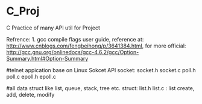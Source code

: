 # C_Proj
C Practice of many API util for Project

Refrence:
	1. gcc compile flags user guide, reference at:
		http://www.cnblogs.com/fengbeihong/p/3641384.html,
		for more official: http://gcc.gnu.org/onlinedocs/gcc-4.6.2/gcc/Option-Summary.html#Option-Summary

#telnet appication base on Linux Sokcet API
socket:
	socket.h
	socket.c
	poll.h
	poll.c
	epoll.h
	epoll.c

#all data struct like list, queue, stack, tree etc.
struct:
	list.h
	list.c : list create, add, delete, modify

